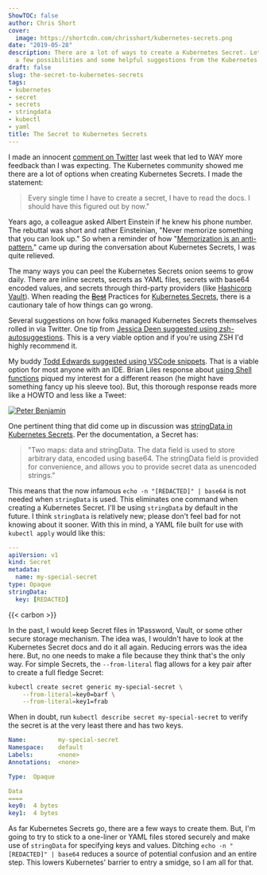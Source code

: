 ```yaml
---
ShowTOC: false
author: Chris Short
cover:
  image: https://shortcdn.com/chrisshort/kubernetes-secrets.png
date: "2019-05-28"
description: There are a lot of ways to create a Kubernetes Secret. Let's dive into
  a few possibilities and some helpful suggestions from the Kubernetes community.
draft: false
slug: the-secret-to-kubernetes-secrets
tags:
- kubernetes
- secret
- secrets
- stringdata
- kubectl
- yaml
title: The Secret to Kubernetes Secrets
---
```


I made an innocent [comment on Twitter](https://twitter.com/ChrisShort/status/1131771381438394368) last week that led to WAY more feedback than I was expecting. The Kubernetes community showed me there are a lot of options when creating Kubernetes Secrets. I made the statement:

> Every single time I have to create a secret, I have to read the docs. I should have this figured out by now."

Years ago, a colleague asked Albert Einstein if he knew his phone number. The rebuttal was short and rather Einsteinian, "Never memorize something that you can look up." So when a reminder of how "[Memorization is an anti-pattern.](https://twitter.com/cjimti/status/1132165745389912064)" came up during the conversation about Kubernetes Secrets, I was quite relieved.


The many ways you can peel the Kubernetes Secrets onion seems to grow daily. There are inline secrets, secrets as YAML files, secrets with base64 encoded values, and secrets through third-party providers (like [Hashicorp Vault](https://itnext.io/effective-secrets-with-vault-and-kubernetes-9af5f5c04d06)). When reading the [~~Best~~](https://devopsish.com/128/) Practices for [Kubernetes Secrets](https://kubernetes.io/docs/concepts/configuration/secret/#best-practices), there is a cautionary tale of how things can go wrong.

Several suggestions on how folks managed Kubernetes Secrets themselves rolled in via Twitter. One tip from [Jessica Deen suggested using zsh-autosuggestions](https://twitter.com/jldeen/status/1131984672198713350). This is a very viable option and if you're using ZSH I'd highly recommend it.

My buddy [Todd Edwards suggested using VSCode snippets](https://twitter.com/TriangleTodd/status/1131814890715439106). That is a viable option for most anyone with an IDE. Brian Liles response about [using Shell functions](https://twitter.com/bryanl/status/1132220199330099200) piqued my interest for a different reason (he might have something fancy up his sleeve too). But, this thorough response reads more like a HOWTO and less like a Tweet:

[![Peter Benjamin](https://shortcdn.com/chrisshort/peter-benjamin-creating-kubernetes-secrets.png)](https://twitter.com/petermbenjamin/status/1131869227634184198)

One pertinent thing that did come up in discussion was [stringData in Kubernetes Secrets](https://twitter.com/alejandrox135/status/1131890155822952449). Per the documentation, a Secret has:

> "Two maps: data and stringData. The data field is used to store arbitrary data, encoded using base64. The stringData field is provided for convenience, and allows you to provide secret data as unencoded strings."

This means that the now infamous `echo -n "[REDACTED]" | base64` is not needed when `stringData` is used. This  eliminates one command when creating a Kubernetes Secret. I'll be using `stringData` by default in the future. I think `stringData` is relatively new; please don't feel bad for not knowing about it sooner. With this in mind, a YAML file built for use with `kubectl apply` would like this:

```yaml
---
apiVersion: v1
kind: Secret
metadata:
  name: my-special-secret
type: Opaque
stringData:
  key: [REDACTED]
```

{{< carbon >}}

In the past, I would keep Secret files in 1Password, Vault, or some other secure storage mechanism. The idea was, I wouldn't have to look at the Kubernetes Secret docs and do it all again. Reducing errors was the idea here. But, no one needs to make a file because they think that's the only way. For simple Secrets, the `--from-literal` flag allows for a key pair after to create a full fledge Secret:

```bash
kubectl create secret generic my-special-secret \
    --from-literal=key0=barf \
    --from-literal=key1=frab
```

When in doubt, run `kubectl describe secret my-special-secret` to verify the secret is at the very least there and has two keys.

```yaml
Name:         my-special-secret
Namespace:    default
Labels:       <none>
Annotations:  <none>

Type:  Opaque

Data
====
key0:  4 bytes
key1:  4 bytes
```

As far Kubernetes Secrets go, there are a few ways to create them. But, I'm going to try to stick to a one-liner or YAML files stored securely and make use of `stringData` for specifying keys and values. Ditching `echo -n "[REDACTED]" | base64` reduces a source of potential confusion and an entire step. This lowers Kubernetes' barrier to entry a smidge, so I am all for that.
